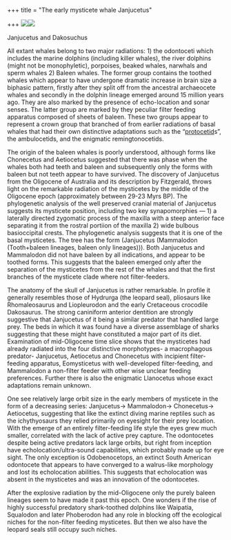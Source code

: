 +++
title = "The early mysticete whale Janjucetus"

+++
[![](https://i1.wp.com/photos1.blogger.com/blogger/2010/410/320/janjucetus.jpg)](http://photos1.blogger.com/blogger/2010/410/1600/janjucetus.jpg)[![](https://i1.wp.com/photos1.blogger.com/blogger/2010/410/320/dakosaurus.jpg)](http://photos1.blogger.com/blogger/2010/410/1600/dakosaurus.jpg)

Janjucetus and Dakosuchus

All extant whales belong to two major radiations: 1) the odontoceti
which includes the marine dolphins (including killer whales), the river
dolphins (might not be monophyletic), porpoises, beaked whales, narwhals
and sperm whales 2) Baleen whales. The former group contains the toothed
whales which appear to have undergone dramatic increase in brain size a
biphasic pattern, firstly after they split off from the ancestral
archaeocete whales and secondly in the dolphin lineage emerged around 15
million years ago. They are also marked by the presence of echo-location
and sonar senses. The latter group are marked by they peculiar filter
feeding apparatus composed of sheets of baleen. These two groups appear
to represent a crown group that branched of from earlier radiations of
basal whales that had their own distinctive adaptations such as the
“[protocetid](http://manollasa.blogspot.com/2005/12/wonder-of-whippos-i.html)s”,
the ambulocetids, and the enigmatic remingtonocetids.

The origin of the baleen whales is poorly understood, although forms
like Chonecetus and Aetiocetus suggested that there was phase when the
whales both had teeth and baleen and subsequently only the forms with
baleen but not teeth appear to have survived. The discovery of
Janjucetus from the Oligocene of Australia and its description by
Fitzgerald, throws light on the remarkable radiation of the mysticetes
by the middle of the Oligocene epoch (approximately between 29-23 Myrs
BP). The phylogenetic analysis of the well preserved cranial material of
Janjucetus suggests its mysticete position, including two key
synapomorphies — 1) a laterally directed zygomatic process of the
maxilla with a steep anterior face separating it from the rostral
portiion of the maxilla 2) wide bulbous basioccipital crests. The
phylogenetic analysis suggests that it is one of the basal mysticetes.
The tree has the form (Janjucetus (Mammalodon (Tooth+baleen lineages,
baleen only lineages))). Both Janjucetus and Mammalodon did not have
baleen by all indications, and appear to be toothed forms. This suggests
that the baleen emerged only after the separation of the mysticetes from
the rest of the whales and that the first branches of the mysticete
clade where not filter-feeders.

The anatomy of the skull of Janjucetus is rather remarkable. In profile
it generally resembles those of Hydrurga (the leopard seal), pliosaurs
like Rhomaleosaurus and Liopleurodon and the early Cretaceous crocodile
Dakosaurus. The strong caniniform anterior dentition are strongly
suggestive that Janjucetus of it being a similar predator that handled
large prey. The beds in which it was found have a diverse assemblage of
sharks suggesting that these might have constituted a major part of its
diet. Examination of mid-Oligocene time slice shows that the mysticetes
had already radiated into the four distinctive morphotypes- a
macrophagous predator- Janjucetus, Aetiocetus and Chonecetus with
incipient filter-feeding apparatus, Eomysticetus with well-developed
filter-feeding, and Mammalodon a non-filter feeder with other wise
unclear feeding preferences. Further there is also the enigmatic
Llanocetus whose exact adaptations remain unknown.

One see relatively large orbit size in the early members of mysticete in
the form of a decreasing series: Janjucetus-\> Mammalodon-\>
Chonecetus-\>  Aetiocetus, suggesting that like the extinct diving
marine reptiles such as the ichythyosaurs they relied primarily on
eyesight for their prey location. With the emerge of an entirely
filter-feeding life style the eyes grew much smaller, correlated with
the lack of active prey capture. The odontocetes despite being active
predators lack large orbits, but right from inception have
echolocation/ultra-sound capabilities, which probably made up for eye
sight. The only exception is Odobenocetops, an extinct South American
odontocete that appears to have converged to a walrus-like morphology
and lost its echolocation abilities. This suggests that echolocation was
absent in the mysticetes and was an innovation of the odontocetes.

After the explosive radiation by the mid-Oligocene only the purely
baleen lineages seem to have made it past this epoch. One wonders if the
rise of highly successful predatory shark-toothed dolphins like
Waipatia, Squalodon and later Phoberodon had any role in blocking off
the ecological niches for the non-filter feeding mysticetes. But then we
also have the leopard seals still occupy such niches.
